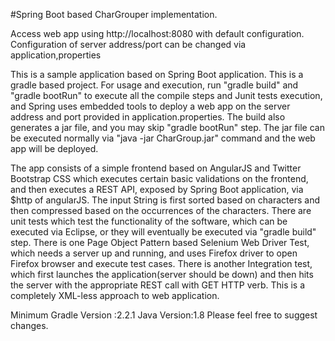#Spring Boot based CharGrouper implementation.

Access web app using http://localhost:8080 with default configuration. 
Configuration of server address/port can be changed via application,properties

This is a sample application based on Spring Boot application. 
This is a gradle based project. For usage and execution, run "gradle build"  and "gradle bootRun"  to execute all the compile steps and Junit tests execution, and Spring uses embedded tools to deploy a web app on the server address and port provided in application.properties.
The build also generates a jar file, and you may skip "gradle bootRun"  step. The jar file can be executed normally via "java -jar CharGroup.jar"  command and the web app will be deployed.

The app consists of a simple frontend based on AngularJS and Twitter Bootstrap CSS which executes certain basic validations on the frontend, and then executes a REST API, exposed by Spring Boot application, via $http of angularJS.
The input String is first sorted based on characters and then compressed based on the occurrences of the characters.
There are unit tests which test the functionality of the software, which can be executed via Eclipse, or they will eventually be executed via "gradle build"  step.
There is one Page Object Pattern based Selenium Web Driver Test, which needs a server up and running, and uses Firefox driver to open Firefox browser and execute test cases.
There is another Integration test, which first launches the application(server should be down) and then hits the server with the appropriate REST call with GET HTTP verb.
This is a completely XML-less approach to web application.

Minimum Gradle Version :2.2.1
Java Version:1.8
Please feel free to suggest changes.
